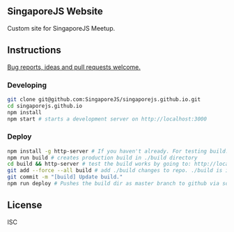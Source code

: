 ## SingaporeJS Website

Custom site for SingaporeJS Meetup.

## Instructions

[Bug reports, ideas and pull requests welcome.](https://github.com/SingaporeJS/singaporejs.github.io/issues)

### Developing

```bash
git clone git@github.com:SingaporeJS/singaporejs.github.io.git
cd singaporejs.github.io
npm install
npm start # starts a development server on http://localhost:3000
```

### Deploy

```bash
npm install -g http-server # If you haven't already. For testing build.
npm run build # creates production build in ./build directory
cd build && http-server # test the build works by going to: http://localhost:8080
git add --force --all build # add ./build changes to repo. ./build is ignored by default hence --force --all.
git commit -m "[build] Update build."
npm run deploy # Pushes the build dir as master branch to github via scripts/deploy.sh. 
```

## License

ISC

